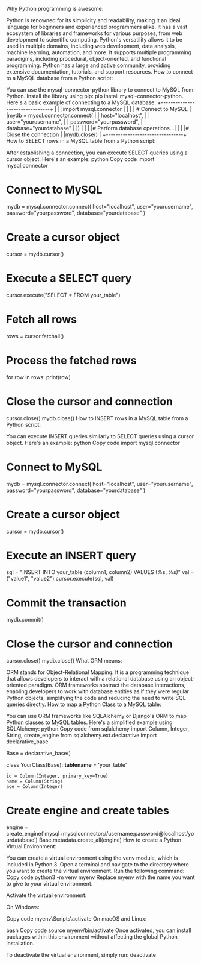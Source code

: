 
Why Python programming is awesome:

Python is renowned for its simplicity and readability, making it an ideal language for beginners and experienced programmers alike.
It has a vast ecosystem of libraries and frameworks for various purposes, from web development to scientific computing.
Python's versatility allows it to be used in multiple domains, including web development, data analysis, machine learning, automation, and more.
It supports multiple programming paradigms, including procedural, object-oriented, and functional programming.
Python has a large and active community, providing extensive documentation, tutorials, and support resources.
How to connect to a MySQL database from a Python script:

You can use the mysql-connector-python library to connect to MySQL from Python.
Install the library using pip: pip install mysql-connector-python.
Here's a basic example of connecting to a MySQL database:
+--------------------------------+
|                                |
|import mysql.connector          |
|                                |
| # Connect to MySQL             |
|mydb = mysql.connector.connect( |
|    host="localhost",           |
|    user="yourusername",        |
|    password="yourpassword",    |
|    database="yourdatabase"     |
|)                               |
|                                |
|# Perform database operations...|
|                                |
|# Close the connection          |
|mydb.close()                    |
+--------------------------------+
How to SELECT rows in a MySQL table from a Python script:

After establishing a connection, you can execute SELECT queries using a cursor object.
Here's an example:
python
Copy code
import mysql.connector

# Connect to MySQL
mydb = mysql.connector.connect(
    host="localhost",
    user="yourusername",
    password="yourpassword",
    database="yourdatabase"
)

# Create a cursor object
cursor = mydb.cursor()

# Execute a SELECT query
cursor.execute("SELECT * FROM your_table")

# Fetch all rows
rows = cursor.fetchall()

# Process the fetched rows
for row in rows:
    print(row)

# Close the cursor and connection
cursor.close()
mydb.close()
How to INSERT rows in a MySQL table from a Python script:

You can execute INSERT queries similarly to SELECT queries using a cursor object.
Here's an example:
python
Copy code
import mysql.connector

# Connect to MySQL
mydb = mysql.connector.connect(
    host="localhost",
    user="yourusername",
    password="yourpassword",
    database="yourdatabase"
)

# Create a cursor object
cursor = mydb.cursor()

# Execute an INSERT query
sql = "INSERT INTO your_table (column1, column2) VALUES (%s, %s)"
val = ("value1", "value2")
cursor.execute(sql, val)

# Commit the transaction
mydb.commit()

# Close the cursor and connection
cursor.close()
mydb.close()
What ORM means:

ORM stands for Object-Relational Mapping.
It is a programming technique that allows developers to interact with a relational database using an object-oriented paradigm.
ORM frameworks abstract the database interactions, enabling developers to work with database entities as if they were regular Python objects, simplifying the code and reducing the need to write SQL queries directly.
How to map a Python Class to a MySQL table:

You can use ORM frameworks like SQLAlchemy or Django's ORM to map Python classes to MySQL tables.
Here's a simplified example using SQLAlchemy:
python
Copy code
from sqlalchemy import Column, Integer, String, create_engine
from sqlalchemy.ext.declarative import declarative_base

Base = declarative_base()

class YourClass(Base):
    __tablename__ = 'your_table'

    id = Column(Integer, primary_key=True)
    name = Column(String)
    age = Column(Integer)

# Create engine and create tables
engine = create_engine('mysql+mysqlconnector://username:password@localhost/yourdatabase')
Base.metadata.create_all(engine)
How to create a Python Virtual Environment:

You can create a virtual environment using the venv module, which is included in Python 3.
Open a terminal and navigate to the directory where you want to create the virtual environment.
Run the following command:
Copy code
python3 -m venv myenv
Replace myenv with the name you want to give to your virtual environment.

Activate the virtual environment:

On Windows:

Copy code
myenv\Scripts\activate
On macOS and Linux:

bash
Copy code
source myenv/bin/activate
Once activated, you can install packages within this environment without affecting the global Python installation.

To deactivate the virtual environment, simply run:
deactivate
